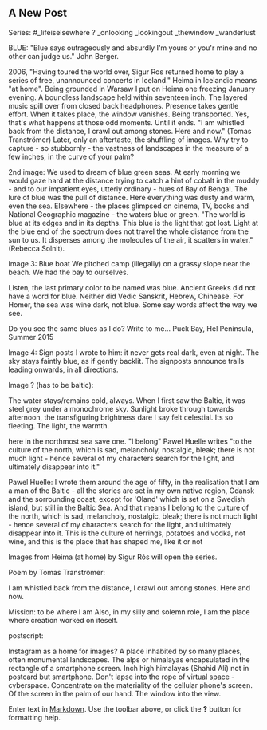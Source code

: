 ## A New Post

Series: #_lifeiselsewhere ?
_onlooking
_lookingout
_thewindow
_wanderlust

BLUE: "Blue says outrageously and absurdly I'm yours or you'r mine and no other can judge us."  John Berger.




2006, 
"Having toured the world over, Sigur Ros returned home to play a series of free, unannounced concerts in Iceland." Heima in Icelandic means "at home". 
Being grounded in Warsaw I put on Heima one freezing January evening. A boundless landscape held within seventeen inch. The layered music spill over from closed back headphones. Presence takes gentle effort. When it takes place, the window vanishes. Being transported. Yes, that's what happens at those odd moments. Until it ends. "I am whistled back from the distance,
I crawl out among stones. Here and now." (Tomas Tranströmer) Later, only an aftertaste, the shuffling of images.
Why try to capture - so stubbornly - the vastness of landscapes in the measure of a few inches, in the curve of your palm?

2nd image:
We used to dream of blue green seas. At early morning we would gaze hard at the distance trying to catch a hint of cobalt in the muddy - and to our impatient eyes, utterly ordinary -  hues of Bay of Bengal. The lure of blue was the pull of distance. Here everything was dusty and warm, even the sea. Elsewhere - the places glimpsed on cinema, TV, books and National Geographic magazine - the waters blue or green. "The world is blue at its edges and in its depths. This blue is the light that got lost. Light at the blue end of the spectrum does not travel the whole distance from the sun to us. It disperses among the molecules of the air, it scatters in water." (Rebecca Solnit). 

Image 3: Blue boat
We pitched camp (illegally) on a grassy slope near the beach. We had the bay to ourselves. 

Listen, the last primary color to be named was blue. 
Ancient Greeks did not have a word for blue.
Neither did Vedic Sanskrit, Hebrew, Chinease.
For Homer, the sea was wine dark, not blue.
Some say words affect the way we see.

Do you see the same blues as I do? Write to me...
Puck Bay, Hel Peninsula, Summer 2015

Image 4: Sign posts
I wrote to him: it never gets real dark, even at night. The sky stays faintly blue, as if gently backlit. The signposts announce trails leading onwards, in all directions. 



Image ? (has to be baltic):

The water stays/remains cold, always. When I first saw the Baltic, it was steel grey under a monochrome sky. Sunlight broke through towards afternoon, the transfiguring brightness dare I say felt celestial. Its so fleeting. The light, the warmth. 


here in the northmost sea save one. "I belong" Pawel Huelle writes "to the culture of the north, which is sad, melancholy, nostalgic, bleak; there is not much light - hence several of my characters search for the light, and ultimately disappear into it."

Pawel Huelle: 
I wrote them around the age of fifty, in the realisation that I am a man of the Baltic - all the stories are set in my own native region, Gdansk and the sorrounding coast, except for 'Oland' which is set on a Swedish island, but still in the Baltic Sea. And that means I belong to the culture of the north, which is sad, melancholy, nostalgic, bleak; there is not much light - hence several of my characters search for the light, and ultimately disappear into it. This is the culture of herrings, potatoes and vodka, not wine, and this is the place that has shaped me, like it or not


Images from Heima (at home) by Sigur Rós will open the series. 

Poem by Tomas Tranströmer:

I am whistled back from the distance,
I crawl out among stones. Here and now.

Mission: to be where I am
Also, in my silly and solemn role,
I am the place
where creation worked on iteself.

postscript:

Instagram as a home for images? A place inhabited by so many places, often monumental landscapes. The alps or himalayas encapsulated in the rectangle of a smartphone screen. Inch high himalayas (Shahid Ali) not in postcard but smartphone. Don't lapse into the rope of virtual space - cyberspace. Concentrate on the materiality of the cellular phone's screen. Of the screen in the palm of our hand. The window into the view. 



Enter text in [Markdown](http://daringfireball.net/projects/markdown/). Use the toolbar above, or click the **?** button for formatting help.
